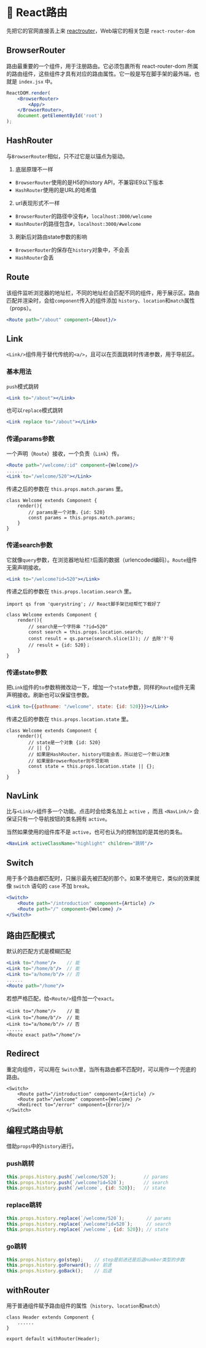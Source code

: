 # 🍑 React路由

先把它的官网直接丢上来 [reactrouter](https://reactrouter.com/)，Web端它的相关包是 `react-router-dom`

## BrowserRouter

路由最重要的一个组件，用于注册路由。它必须包裹所有 react-router-dom 所属的路由组件，这些组件才具有对应的路由属性。它一般是写在脚手架的最外端，也就是 `index.jsx` 中。

```jsx
ReactDOM.render(
    <BrowserRouter>
        <App/>
    </BrowserRouter>,
    document.getElementById('root')
);
```

## HashRouter

与`BrowserRouter`相似，只不过它是以锚点为驱动。

1. 底层原理不一样
* `BrowserRouter`使用的是H5的history API，不兼容IE9以下版本
* `HashRouter`使用的是URL的哈希值

2. url表现形式不一样
* `BrowserRouter`的路径中没有`#`，`localhost:3000/welcome`
* `HashRouter`的路径包含`#`，`localhost:3000/#welcome`

3. 刷新后对路由state参数的影响
* `BrowserRouter`的保存在`history`对象中，不会丢
* `HashRouter`会丢

## Route

该组件监听浏览器的地址栏，不同的地址栏会匹配不同的组件，用于展示区。路由匹配并渲染时，会给`component`传入的组件添加 `history`、`location`和`match`属性（props）。

```jsx
<Route path="/about" component={About}/>
```

## Link

`<Link/>`组件用于替代传统的`<a/>`，且可以在页面跳转时传递参数，用于导航区。

### 基本用法

`push`模式跳转

```jsx
<Link to="/about"></Link>
```

也可以`replace`模式跳转

```jsx
<Link replace to="/about"></Link>
```

### 传递params参数

一个声明（`Route`）接收，一个负责（`Link`）传。

```jsx
<Route path="/welcome/:id" component={Welcome}/>
......
<Link to="/welcome/520"></Link>
```

传递之后的参数在 `this.props.match.params` 里。

```jsx{3-4}
class Welcome extends Component {
    render(){
        // params是一个对象，{id: 520}
        const params = this.props.match.params;
    }
}
```

### 传递search参数

它就像`query`参数，在浏览器地址栏`?`后面的数据（urlencoded编码）。`Route`组件无需声明接收。

```jsx
<Link to="/welcome?id=520"></Link>
```

传递之后的参数在 `this.props.location.search` 里。

```jsx{5-8}
import qs from 'querystring'; // React脚手架已经帮忙下载好了

class Welcome extends Component {
    render(){
        // search是一个字符串 "?id=520"
        const search = this.props.location.search;
        const result = qs.parse(search.slice(1)); // 去除'?'号
        // result = {id: 520}；
    }
}
```

### 传递state参数

把`Link`组件的`to`参数稍微改动一下，增加一个`state`参数，同样的`Route`组件无需声明接收。刷新也可以保留住参数。

```jsx
<Link to={{pathname: "/welcome", state: {id: 520}}}></Link>
```

传递之后的参数在 `this.props.location.state` 里。

```jsx{3-7}
class Welcome extends Component {
    render(){
        // state是一个对象 {id: 520}
        // || {}
        // 如果是HashRouter，history可能会丢，所以给它一个默认对象
        // 如果是BrowserRouter则不受影响
        const state = this.props.location.state || {}; 
    }
}
```

## NavLink

比与`<Link/>`组件多一个功能。点击时会给类名加上 `active` ，而且 `<NavLink/>` 会保证只有一个导航按钮的类名拥有 `active`。

当然如果使用的组件库不是 `active`，也可也认为的控制加的是其他的类名。

```jsx
<NavLink activeClassName="highlight" children="跳转"/>
```

## Switch

用于多个路由都匹配时，只展示最先被匹配的那个。如果不使用它，类似的效果就像 `switch` 语句的 `case` 不加 `break`。

```jsx
<Switch>
    <Route path="/introduction" component={Article} />
    <Route path="/" component={Welcome} />
</Switch>
```

## 路由匹配模式

默认的匹配方式是模糊匹配

```jsx
<Link to="/home"/>    // 能
<Link to="/home/b"/>  // 能
<Link to="a/home/b"/> // 否
......
<Route path="/home"/>
```

若想严格匹配，给`<Route/>`组件加一个`exact`。

```jsx{5}
<Link to="/home"/>    // 能
<Link to="/home/b"/>  // 能
<Link to="a/home/b"/> // 否
......
<Route exact path="/home"/>
```

## Redirect

重定向组件，可以用在 `Switch`里，当所有路由都不匹配时，可以用作一个兜底的路由。

```jsx{4}
<Switch>
    <Route path="/introduction" component={Article} />
    <Route path="/welcome" component={Welcome} />
    <Redirect to="/error" component={Error}/>
</Switch>
```

## 编程式路由导航

借助`props`中的`history`进行。

### push跳转

```js
this.props.history.push(`/welcome/520`);          // params        
this.props.history.push(`/welcome?id=520`);       // search
this.props.history.push(`/welcome`, {id: 520});   // state
```

### replace跳转

```js
this.props.history.replace(`/welcome/520`);        // params
this.props.history.replace(`/welcome?id=520`);     // search
this.props.history.replace(`/welcome`, {id: 520}); // state
```

### go跳转

```js
this.props.history.go(step);    // step是前进还是后退number类型的步数 
this.props.history.goForward(); // 前进
this.props.history.goBack();    // 后退
```

## withRouter

用于普通组件赋予路由组件的属性（`history`、`location`和`match`）

```jsx{5}
class Header extends Component {
    ......
}

export default withRouter(Header);
```